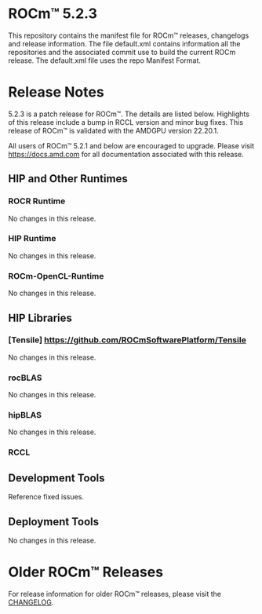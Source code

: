 # ROCm™ 5.2.3
This repository contains the manifest file for ROCm™ releases, changelogs and release information. The file default.xml contains information all the repositories and the associated commit use to build the current ROCm release. The default.xml file uses the repo Manifest Format.

# Release Notes
5.2.3 is a patch release for ROCm™. The details are listed below. Highlights of this release include a bump in RCCL version and minor bug fixes. This release of ROCm™ is validated with the AMDGPU version 22.20.1.

All users of ROCm™ 5.2.1 and below are encouraged to upgrade. Please visit https://docs.amd.com for all documentation associated with this release. 



## HIP and Other Runtimes

### ROCR Runtime
No changes in this release.
### HIP Runtime
No changes in this release.
### ROCm-OpenCL-Runtime
No changes in this release.

## HIP Libraries

### [Tensile] https://github.com/ROCmSoftwarePlatform/Tensile
No changes in this release.
### rocBLAS
No changes in this release.

### hipBLAS
No changes in this release.

### RCCL

## Development Tools
Reference fixed issues.
## Deployment Tools
No changes in this release.

# Older ROCm™ Releases
For release information for older ROCm™ releases, please visit the [CHANGELOG](CHANGELOG.md).

